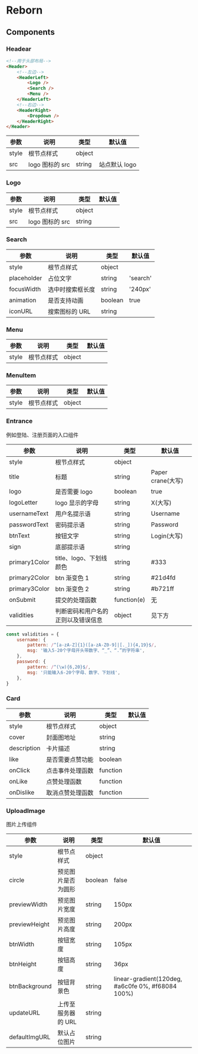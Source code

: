 # Reborn

## Components

### Headear

```html
<!--用于头部布局-->
<Header>
    <!--左边-->
    <HeaderLeft>
        <Logo />
        <Search />
        <Menu />
    </HeaderLeft>
    <!--右边-->
    <HeaderRight>
        <Dropdown />
    </HeaderRight>
</Header>
```

| 参数  | 说明            | 类型   | 默认值        |
| ----- | --------------- | ------ | ------------- |
| style | 根节点样式      | object |               |
| src   | logo 图标的 src | string | 站点默认 logo |

### Logo

| 参数  | 说明            | 类型   | 默认值 |
| ----- | --------------- | ------ | ------ |
| style | 根节点样式      | object |        |
| src   | logo 图标的 src | string |        |

### Search

| 参数        | 说明             | 类型    | 默认值   |
| ----------- | ---------------- | ------- | -------- |
| style       | 根节点样式       | object  |          |
| placeholder | 占位文字         | string  | 'search' |
| focusWidth  | 选中时搜索框长度 | string  | '240px'  |
| animation   | 是否支持动画     | boolean | true     |
| iconURL     | 搜索图标的 URL   | string  |          |

### Menu

| 参数  | 说明       | 类型   | 默认值 |
| ----- | ---------- | ------ | ------ |
| style | 根节点样式 | object |        |

### MenuItem

| 参数  | 说明       | 类型   | 默认值 |
| ----- | ---------- | ------ | ------ |
| style | 根节点样式 | object |        |

### Entrance

例如登陆、注册页面的入口组件

| 参数          | 说明                               | 类型        | 默认值            |
| ------------- | ---------------------------------- | ----------- | ----------------- |
| style         | 根节点样式                         | object      |                   |
| title         | 标题                               | string      | Paper crane(大写) |
| logo          | 是否需要 logo                      | boolean     | true              |
| logoLetter    | logo 显示的字母                    | string      | X(大写)           |
| usernameText  | 用户名提示语                       | string      | Username          |
| passwordText  | 密码提示语                         | string      | Password          |
| btnText       | 按钮文字                           | string      | Login(大写)       |
| sign          | 底部提示语                         | string      |                   |
| primary1Color | title、logo、下划线颜色            | string      | #333              |
| primary2Color | btn 渐变色 1                       | string      | #21d4fd           |
| primary3Color | btn 渐变色 2                       | string      | #b721ff           |
| onSubmit      | 提交的处理函数                     | function(e) | 无                |
| validities    | 判断密码和用户名的正则以及错误信息 | object      | 见下方            |

```javascript
const validities = {
    username: {
        pattern: /^[a-zA-Z]{1}([a-zA-Z0-9]|[._]){4,19}$/,
        msg: '输入5-20个字母开头带数字、“_”、“.”的字符串',
    },
    password: {
        pattern: /^(\w){6,20}$/,
        msg: '只能输入6-20个字母、数字、下划线',
    },
}
```

### Card

| 参数        | 说明             | 类型     | 默认值 |
| ----------- | ---------------- | -------- | ------ |
| style       | 根节点样式       | object   |        |
| cover       | 封面图地址       | string   |        |
| description | 卡片描述         | string   |        |
| like        | 是否需要点赞功能 | boolean  |        |
| onClick     | 点击事件处理函数 | function |        |
| onLike      | 点赞处理函数     | function |        |
| onDislike   | 取消点赞处理函数 | function |        |

### UploadImage

图片上传组件

| 参数          | 说明               | 类型    | 默认值                                            |
| ------------- | ------------------ | ------- | ------------------------------------------------- |
| style         | 根节点样式         | object  |                                                   |
| circle        | 预览图片是否为圆形 | boolean | false                                             |
| previewWidth  | 预览图片宽度       | string  | 150px                                             |
| previewHeight | 预览图片高度       | string  | 200px                                             |
| btnWidth      | 按钮宽度           | string  | 105px                                             |
| btnHeight     | 按钮高度           | string  | 36px                                              |
| btnBackground | 按钮背景色         | string  | linear-gradient(120deg, #a6c0fe 0%, #f68084 100%) |
| updateURL     | 上传至服务器的 URL | string  |                                                   |
| defaultImgURL | 默认占位图片       | string  |                                                   |
